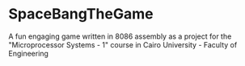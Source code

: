 # SpaceBangTheGame
A fun engaging game written in 8086 assembly as a project for the "Microprocessor Systems - 1" course in Cairo University - Faculty of Engineering
